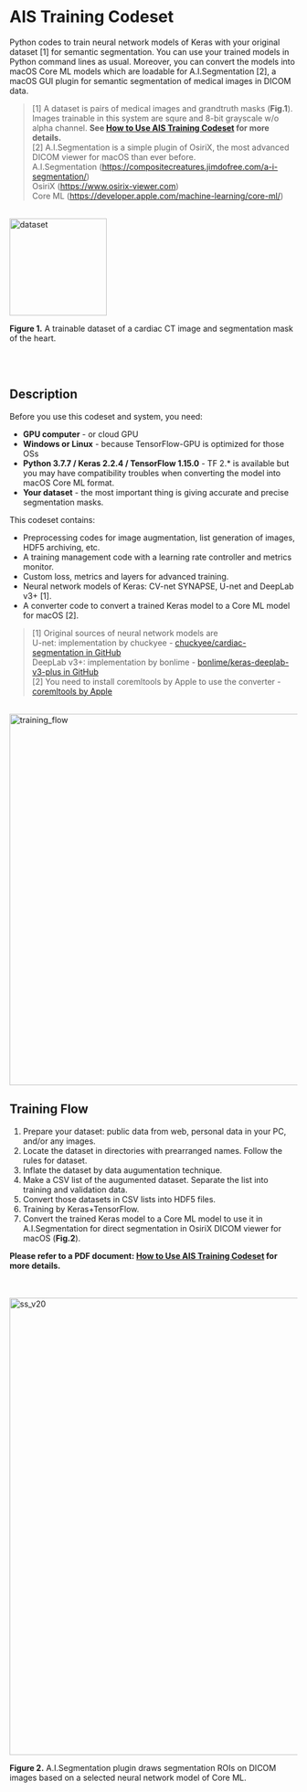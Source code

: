# AIS Training Codeset
Python codes to train neural network models of Keras with your original dataset [1] for semantic segmentation. You can use your trained models in Python command lines as usual. Moreover, you can convert the models into macOS Core ML models which are loadable for A.I.Segmentation [2], a macOS GUI plugin for semantic segmentation of medical images in DICOM data.

> [1] A dataset is pairs of medical images and grandtruth masks (**Fig.1**). Images trainable in this system are squre and 8-bit grayscale w/o alpha channel. **See [How to Use AIS Training Codeset](https://github.com/tkshirakawa/AIS_Training_Codeset/blob/master/How%20to%20Use%20AIS%20Training%20Codeset.pdf) for more details.**<br>
> [2] A.I.Segmentation is a simple plugin of OsiriX, the most advanced DICOM viewer for macOS than ever before.<br>
> A.I.Segmentation (https://compositecreatures.jimdofree.com/a-i-segmentation/)<br>
> OsiriX (https://www.osirix-viewer.com)<br>
> Core ML (https://developer.apple.com/machine-learning/core-ml/)<br>
<br>

<img width="170" alt="dataset" src="https://user-images.githubusercontent.com/52600509/92623102-ccd0b180-f300-11ea-83e8-456f8acb50a2.png">

**Figure 1.** A trainable dataset of a cardiac CT image and segmentation mask of the heart.

<br>
<br>

## Description
Before you use this codeset and system, you need:
- **GPU computer** - or cloud GPU
- **Windows or Linux** - because TensorFlow-GPU is optimized for those OSs
- **Python 3.7.7 / Keras 2.2.4 / TensorFlow 1.15.0** - TF 2.* is available but you may have compatibility troubles when converting the model into macOS Core ML format.
- **Your dataset** - the most important thing is giving accurate and precise segmentation masks.

This codeset contains:
- Preprocessing codes for image augmentation, list generation of images, HDF5 archiving, etc.
- A training management code with a learning rate controller and metrics monitor.
- Custom loss, metrics and layers for advanced training.
- Neural network models of Keras: CV-net SYNAPSE, U-net and DeepLab v3+ [1].
- A converter code to convert a trained Keras model to a Core ML model for macOS [2].

> [1] Original sources of neural network models are<br>
U-net: implementation by chuckyee - [chuckyee/cardiac-segmentation in GitHub](https://github.com/chuckyee/cardiac-segmentation)<br>
> DeepLab v3+: implementation by bonlime - [bonlime/keras-deeplab-v3-plus in GitHub](https://github.com/bonlime/keras-deeplab-v3-plus)<br>
> [2] You need to install coremltools by Apple to use the converter - [coremltools by Apple](https://github.com/apple/coremltools)<br>
<br>

<img width="650" alt="training_flow" src="https://user-images.githubusercontent.com/52600509/92629460-4bc9e800-f309-11ea-8250-17afd7ccd838.png">
<br>

## Training Flow
1. Prepare your dataset: public data from web, personal data in your PC, and/or any images.
1. Locate the dataset in directories with prearranged names. Follow the rules for dataset.
1. Inflate the dataset by data augumentation technique.
1. Make a CSV list of the augumented dataset. Separate the list into training and validation data.
1. Convert those datasets in CSV lists into HDF5 files.
1. Training by Keras+TensorFlow.
1. Convert the trained Keras model to a Core ML model to use it in A.I.Segmentation for direct segmentation in OsiriX DICOM viewer for macOS (**Fig.2**).

**Please refer to a PDF document: [How to Use AIS Training Codeset](https://github.com/tkshirakawa/AIS_Training_Codeset/blob/master/How%20to%20Use%20AIS%20Training%20Codeset.pdf) for more details.**
<br>
<br>
<br>

<img width="800" alt="ss_v20" src="https://user-images.githubusercontent.com/52600509/71913629-3705e500-31bb-11ea-9226-3885f33f82c3.png">

**Figure 2.** A.I.Segmentation plugin draws segmentation ROIs on DICOM images based on a selected neural network model of Core ML.
